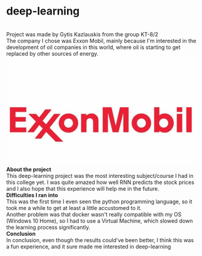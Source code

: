 # deep-learning
<br/>Project was made by Gytis Kazlauskis from the group KT-8/2
<br/>The company I chose was Exxon Mobil, mainly because I'm interested in the development of oil companies in this world, where oil is starting to get replaced by other sources of energy.
![alt text](https://github.com/Moonman2ks/deep-learning/blob/master/exxon.png)
<br/>**About the project**
<br/>This deep-learning project was the most interesting subject/course I had in this college yet. I was quite amazed how well RNN predicts the stock prices and I also hope that this experience will help me in the future.
<br/>**Difficulties I ran into**
<br/>This was the first time I even seen the python programming language, so it took me a while to get at least a little accustomed to it. <br/>Another problem was that docker wasn't really compatible with my OS (Windows 10 Home), so I had to use a Virtual Machine, which slowed down the learning process significantly.
<br/>**Conclusion**
<br/>In conclusion, even though the results could've been better, I think this was a fun experience, and it sure made me interested in deep-learning
